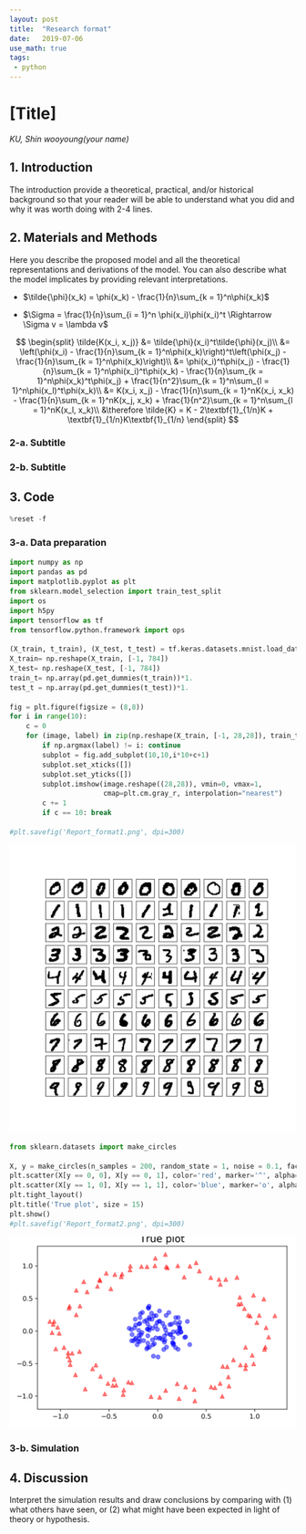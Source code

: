 ```yaml
---
layout: post
title:  "Research format"
date:   2019-07-06
use_math: true
tags:
 - python
---
```


# [Title]

*KU, Shin wooyoung(your name)*

## 1. Introduction

The introduction provide a theoretical, practical, and/or historical background so that your reader will be able to understand what you did and why it was worth doing with 2-4 lines.

## 2. Materials and Methods

Here you describe the proposed model and all the theoretical representations and derivations of the model. You can also describe what the model implicates by providing relevant interpretations.

* $\tilde{\phi}(x_k) = \phi(x_k) - \frac{1}{n}\sum_{k = 1}^n\phi(x_k)$


* $\Sigma = \frac{1}{n}\sum_{i = 1}^n \phi(x_i)\phi(x_i)^t \Rightarrow \Sigma v = \lambda v$

$$
\begin{split}
\tilde{K(x_i, x_j)} &= \tilde{\phi}(x_i)^t\tilde{\phi}(x_j)\\
&= \left(\phi(x_i) - \frac{1}{n}\sum_{k = 1}^n\phi(x_k)\right)^t\left(\phi(x_j) - \frac{1}{n}\sum_{k = 1}^n\phi(x_k)\right)\\
&= \phi(x_i)^t\phi(x_j) - \frac{1}{n}\sum_{k = 1}^n\phi(x_i)^t\phi(x_k) - \frac{1}{n}\sum_{k = 1}^n\phi(x_k)^t\phi(x_j) + \frac{1}{n^2}\sum_{k = 1}^n\sum_{l = 1}^n\phi(x_l)^t\phi(x_k)\\
&= K(x_i, x_j) - \frac{1}{n}\sum_{k = 1}^nK(x_i, x_k) - \frac{1}{n}\sum_{k = 1}^nK(x_j, x_k) + \frac{1}{n^2}\sum_{k = 1}^n\sum_{l = 1}^nK(x_l, x_k)\\
&\therefore \tilde{K} =  K - 2\textbf{1}_{1/n}K + \textbf{1}_{1/n}K\textbf{1}_{1/n}
\end{split}
$$

### 2-a. Subtitle

### 2-b. Subtitle

## 3. Code

```python
%reset -f
```

### 3-a. Data preparation

```python
import numpy as np
import pandas as pd
import matplotlib.pyplot as plt
from sklearn.model_selection import train_test_split
import os
import h5py
import tensorflow as tf
from tensorflow.python.framework import ops

(X_train, t_train), (X_test, t_test) = tf.keras.datasets.mnist.load_data()
X_train= np.reshape(X_train, [-1, 784])
X_test= np.reshape(X_test, [-1, 784])
train_t= np.array(pd.get_dummies(t_train))*1.
test_t = np.array(pd.get_dummies(t_test))*1.

fig = plt.figure(figsize = (8,8))
for i in range(10):
    c = 0
    for (image, label) in zip(np.reshape(X_train, [-1, 28,28]), train_t):
        if np.argmax(label) != i: continue
        subplot = fig.add_subplot(10,10,i*10+c+1)
        subplot.set_xticks([])
        subplot.set_yticks([])
        subplot.imshow(image.reshape((28,28)), vmin=0, vmax=1,
                       cmap=plt.cm.gray_r, interpolation="nearest")
        c += 1
        if c == 10: break
            
#plt.savefig('Report_format1.png', dpi=300)
```

![Mnist data](./_images/Report_format/Report_format1.png)

```python
from sklearn.datasets import make_circles

X, y = make_circles(n_samples = 200, random_state = 1, noise = 0.1, factor = 0.2)
plt.scatter(X[y == 0, 0], X[y == 0, 1], color='red', marker='^', alpha=0.5)
plt.scatter(X[y == 1, 0], X[y == 1, 1], color='blue', marker='o', alpha=0.5)
plt.tight_layout()
plt.title('True plot', size = 15)
plt.show()
#plt.savefig('Report_format2.png', dpi=300)
```

![Circle data](./_images/Report_format/Report_format2.png)

### 3-b. Simulation

## 4. Discussion

Interpret the simulation results and draw conclusions by comparing with (1) what others have seen, or (2) what might have been expected in light of theory or hypothesis.

